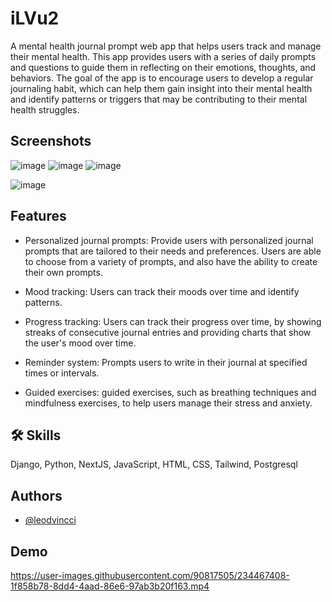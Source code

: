 
# iLVu2
A mental health journal prompt web app that helps users track and manage their mental health. This app provides users with a series of daily prompts and questions to guide them in reflecting on their emotions, thoughts, and behaviors. The goal of the app is to encourage users to develop a regular journaling habit, which can help them gain insight into their mental health and identify patterns or triggers that may be contributing to their mental health struggles.


## Screenshots

![image](https://user-images.githubusercontent.com/90817505/234482401-b6f68879-c3a9-4042-98ce-b70b99754ddd.png)
![image](https://user-images.githubusercontent.com/90817505/234750528-2c94b1ed-6ea6-4e1e-a901-efc4c163a3f2.png)
![image](https://user-images.githubusercontent.com/90817505/234750640-992fba1e-7fe5-4871-af13-1a15ad7f15ca.png)

![image](https://user-images.githubusercontent.com/90817505/234500171-20e4281b-6a29-4f60-87c4-829b62db57b6.png)



## Features

- Personalized journal prompts: Provide users with personalized journal prompts that are tailored to their needs and preferences. Users are able to choose from a variety of prompts, and also have the ability to create their own prompts.

- Mood tracking: Users can track their moods over time and identify patterns.

- Progress tracking: Users can track their progress over time, by showing streaks of consecutive journal entries and providing charts that show the user's mood over time.

- Reminder system: Prompts users to write in their journal at specified times or intervals.

- Guided exercises: guided exercises, such as breathing techniques and mindfulness exercises, to help users manage their stress and anxiety.

## 🛠 Skills
Django, Python, NextJS, JavaScript, HTML, CSS, Tailwind, Postgresql


## Authors

- [@leodvincci](https://www.github.com/leodvincci)


## Demo


https://user-images.githubusercontent.com/90817505/234467408-1f858b78-8dd4-4aad-86e6-97ab3b20f163.mp4


